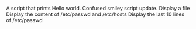 A script that prints Hello world.
Confused smiley script update.
Display a file
Display the content of /etc/passwd and /etc/hosts
Display the last 10 lines of /etc/passwd
